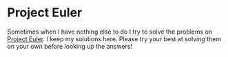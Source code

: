 # Project Euler

Sometimes when I have nothing else to do I try to solve the problems on [Project Euler][1].  I keep my solutions here.  Please try your best at solving them on your own before looking up the answers!




[1]: http://projecteuler.net/ "Project Euler"
